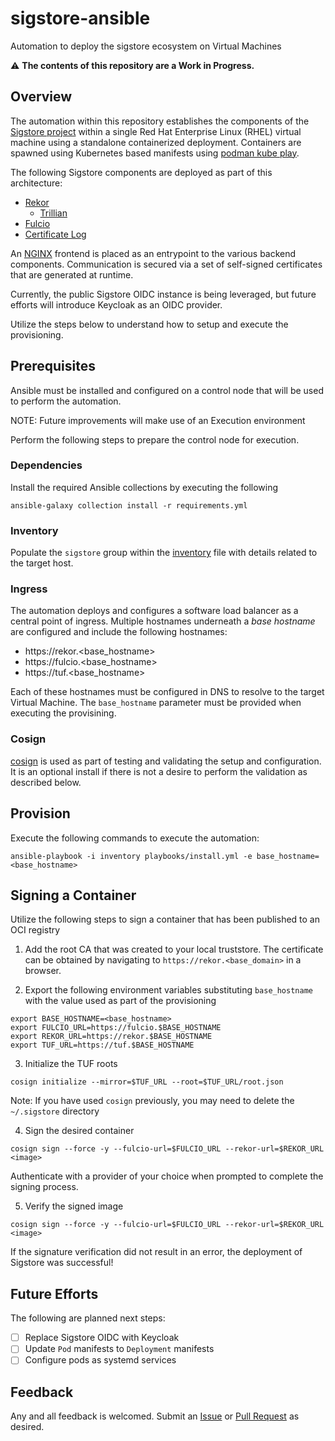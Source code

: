 # sigstore-ansible

Automation to deploy the sigstore ecosystem on Virtual Machines

:warning: **The contents of this repository are a Work in Progress.**

## Overview

The automation within this repository establishes the components of the [Sigstore project](https://sigstore.dev) within a single Red Hat Enterprise Linux (RHEL) virtual machine using a standalone containerized deployment. Containers are spawned using Kubernetes based manifests using [podman kube play](https://docs.podman.io/en/latest/markdown/podman-kube-play.1.html).

The following Sigstore components are deployed as part of this architecture:

* [Rekor](https://docs.sigstore.dev/rekor/overview)
    * [Trillian](https://github.com/google/trillian)
* [Fulcio](https://docs.sigstore.dev/fulcio/overview)
* [Certificate Log](https://docs.sigstore.dev/fulcio/certificate-issuing-overview)

An [NGINX](https://www.nginx.com) frontend is placed as an entrypoint to the various backend components. Communication is secured via a set of self-signed certificates that are generated at runtime.

Currently, the public Sigstore OIDC instance is being leveraged, but future efforts will introduce Keycloak as an OIDC provider.

Utilize the steps below to understand how to setup and execute the provisioning.

## Prerequisites

Ansible must be installed and configured on a control node that will be used to perform the automation.

NOTE: Future improvements will make use of an Execution environment

Perform the following steps to prepare the control node for execution.

### Dependencies

Install the required Ansible collections by executing the following 

```shell
ansible-galaxy collection install -r requirements.yml 
```

### Inventory

Populate the `sigstore` group within the [inventory](inventory) file with details related to the target host.

### Ingress

The automation deploys and configures a software load balancer as a central point of ingress. Multiple hostnames underneath a _base hostname_ are configured and include the following hostnames:

* https://rekor.&lt;base_hostname&gt;
* https://fulcio.&lt;base_hostname&gt;
* https://tuf.&lt;base_hostname&gt;

Each of these hostnames must be configured in DNS to resolve to the target Virtual Machine. The `base_hostname` parameter must be provided when executing the provisining.

### Cosign

[cosign](https://github.com/sigstore/cosign) is used as part of testing and validating the setup and configuration. It is an optional install if there is not a desire to perform the validation as described below.

## Provision

Execute the following commands to execute the automation:

```shell
ansible-playbook -i inventory playbooks/install.yml -e base_hostname=<base_hostname>
```

## Signing a Container

Utilize the following steps to sign a container that has been published to an OCI registry

1. Add the root CA that was created to your local truststore. The certificate can be obtained by navigating to `https://rekor.<base_domain>` in a browser.

2. Export the following environment variables substituting `base_hostname` with the value used as part of the provisioning

```shell
export BASE_HOSTNAME=<base_hostname>
export FULCIO_URL=https://fulcio.$BASE_HOSTNAME
export REKOR_URL=https://rekor.$BASE_HOSTNAME
export TUF_URL=https://tuf.$BASE_HOSTNAME
```

3. Initialize the TUF roots

```shell
cosign initialize --mirror=$TUF_URL --root=$TUF_URL/root.json
```

Note: If you have used `cosign` previously, you may need to delete the `~/.sigstore` directory

4. Sign the desired container

```shell
cosign sign --force -y --fulcio-url=$FULCIO_URL --rekor-url=$REKOR_URL <image>
```

Authenticate with a provider of your choice when prompted to complete the signing process.

5. Verify the signed image

```shell
cosign sign --force -y --fulcio-url=$FULCIO_URL --rekor-url=$REKOR_URL <image>
```

If the signature verification did not result in an error, the deployment of Sigstore was successful!

## Future Efforts

The following are planned next steps:

- [ ] Replace Sigstore OIDC with Keycloak
- [ ] Update `Pod` manifests to `Deployment` manifests
- [ ] Configure pods as systemd services

## Feedback

Any and all feedback is welcomed. Submit an [Issue](https://github.com/sabre1041/sigstore-ansible/issues) or [Pull Request](https://github.com/sabre1041/sigstore-ansible/pulls) as desired.
